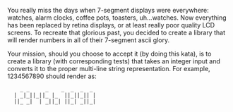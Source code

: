 You really miss the days when 7-segment displays were everywhere: watches, alarm clocks, coffee pots, toasters, uh...watches. Now everything has been replaced by retina displays, or at least really poor quality LCD screens. To recreate that glorious past, you decided to create a library that will render numbers in all of their 7-segment ascii glory.

Your mission, should you choose to accept it (by doing this kata), is to create a library (with corresponding tests) that takes an integer input and converts it to the proper multi-line string representation. For example, 1234567890 should render as:

```
    _ _     _    _  _  _  _ 
  | _|_||_||_ |_  ||_||_|| |
  ||_ _|  | _||_| ||_| _||_|

```

